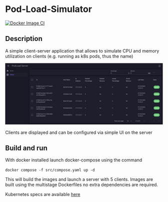 # Pod-Load-Simulator

[![Docker Image CI](https://github.com/rumkit/Pod-Load-Simulator/actions/workflows/docker-image.yml/badge.svg)](https://github.com/rumkit/Pod-Load-Simulator/actions/workflows/docker-image.yml)

## Description
A simple client-server application that allows to simulate CPU and memory utilization on clients (e.g. running as k8s pods, thus the name)

![Server UI](.github/media/podload-server-clients-view.png)

Clients are displayed and can be configured via simple UI on the server

## Build and run

With docker installed launch docker-compose using the command

`docker compose -f src/compose.yaml up -d`

This will build the images and launch a server with 5 clients. Images are built using the multistage Dockerfiles no extra dependencies are required.

Kubernetes specs are available [here](k8s/)

